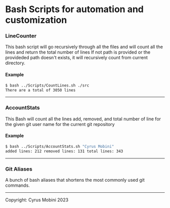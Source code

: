 
# Bash Scripts for automation and customization

### LineCounter

This bash script will go recursively through all the files and will count all the lines and return the total number of lines
If not path is provided or the provideded path doesn't exists, it will recursively count from current directory.
#### Example
```sh
$ bash ../Scripts/CountLines.sh ./src
There are a total of 3050 lines
```

---

### AccountStats

This Bash will count all the lines add, removed, and total number of line for the given git user name for the current git repository
#### Example
```sh
$ bash ../Scripts/AccountStats.sh "Cyrus Mobini"
added lines: 212 removed lines: 131 total lines: 343
```
---

### Git Aliases
A bunch of bash aliases that shortens the most commonly used git commands.

---

Copyright: Cyrus Mobini 2023
